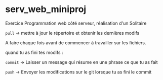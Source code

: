 # serv_web_miniproj
Exercice Programmation web côté serveur, réalisation d'un Solitaire

```pull``` -> mettre à jour le répertoire et obtenir les dernières modifs

A faire chaque fois avant de commencer à travailler sur les fichiers.


quand tu as fini tes modifs :

```commit``` -> Laisser un message qui résume en une phrase ce que tu as fait

```push``` -> Envoyer les modifications sur le git lorsque tu as fini le commit
